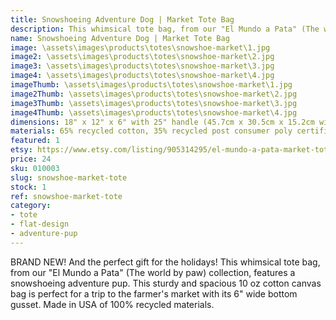```yaml
---
title: Snowshoeing Adventure Dog | Market Tote Bag
description: This whimsical tote bag, from our "El Mundo a Pata" (The world by paw) collection, features a snowshoeing adventure pup. This sturdy and spacious 10 oz cotton canvas bag is perfect for a trip to the farmer's market with its 6" wide bottom gusset.
name: Snowshoeing Adventure Dog | Market Tote Bag
image: \assets\images\products\totes\snowshoe-market\1.jpg
image2: \assets\images\products\totes\snowshoe-market\2.jpg
image3: \assets\images\products\totes\snowshoe-market\3.jpg
image4: \assets\images\products\totes\snowshoe-market\4.jpg
imageThumb: \assets\images\products\totes\snowshoe-market\1.jpg
image2Thumb: \assets\images\products\totes\snowshoe-market\2.jpg
image3Thumb: \assets\images\products\totes\snowshoe-market\3.jpg
image4Thumb: \assets\images\products\totes\snowshoe-market\4.jpg
dimensions: 18" x 12" x 6" with 25" handle (45.7cm x 30.5cm x 15.2cm with 63.5cm handle)
materials: 65% recycled cotton, 35% recycled post consumer poly certified
featured: 1
etsy: https://www.etsy.com/listing/905314295/el-mundo-a-pata-market-tote-bag
price: 24
sku: 010003
slug: snowshoe-market-tote
stock: 1
ref: snowshoe-market-tote
category:
- tote
- flat-design
- adventure-pup
---
```

BRAND NEW! And the perfect gift for the holidays! This whimsical tote bag, from our "El Mundo a Pata" (The world by paw) collection, features a snowshoeing adventure pup. This sturdy and spacious 10 oz cotton canvas bag is perfect for a trip to the farmer's market with its 6" wide bottom gusset. Made in USA of 100% recycled materials.
